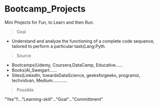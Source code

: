 # Bootcamp_Projects
Mini Projects for Fun, to Learn and then Run.

> Goal
* Understand and analyze the functioning of a complete code sequence, tailored to perform a particular task(Lang:Pyth.

> Source
* Bootcamps(Udemy, Coursera,DataCamp, Educative......
* Books(Al_Sweigart......
* Sites(LinkedIn, towardsDataScience, geeksforgeeks, programiz, techvidvan, Medium............

>Possible

"Yes"!!..."Learning-skill"..."Goal"..."Committment"
